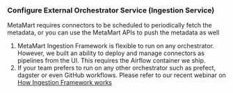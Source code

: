 ### Configure External Orchestrator Service (Ingestion Service)

MetaMart requires connectors to be scheduled to periodically fetch the metadata, or you can use the MetaMart APIs to push the metadata as well
1. MetaMart Ingestion Framework is flexible to run on any orchestrator. However, we built an ability to deploy and manage connectors as pipelines from the UI. This requires the Airflow container we ship.
2. If your team prefers to run on any other orchestrator such as prefect, dagster or even GitHub workflows. Please refer to our recent webinar on [How Ingestion Framework works](https://www.youtube.com/watch?v=i7DhG_gZMmE&list=PLa1l-WDhLreslIS_96s_DT_KdcDyU_Itv&index=10)